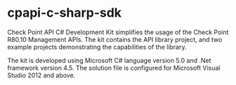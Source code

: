 # cpapi-c-sharp-sdk
Check Point API C# Development Kit simplifies the usage of the Check Point R80.10 Management APIs.
The kit contains the API library project, and two example projects demonstrating the capabilities of the library.

The kit is developed using Microsoft C# language version 5.0 and .Net framework version 4.5. The solution file is configured for Microsoft Visual Studio 2012 and above.
